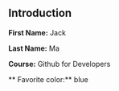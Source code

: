 ## Introduction 

**First Name:** Jack

**Last Name:** Ma

**Course:** Github for Developers

** Favorite color:**  blue
